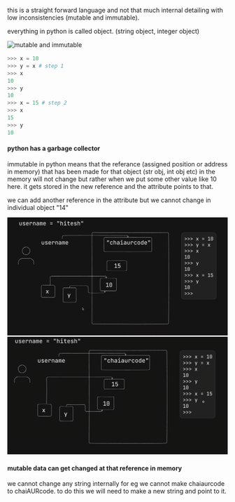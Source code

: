 this is a straight forward language and not that much internal detailing with low inconsistencies (mutable and immutable).

everything in python is called object. (string object, integer object)

![mutable and immutable](https://media.licdn.com/dms/image/D4E12AQEvWID2rFeudA/article-cover_image-shrink_600_2000/0/1679695596993?e=2147483647&v=beta&t=cLj7kNXvqyVcilTBwB-fapw-vcgxfQeOM9Uda7BqqZw)


 ``` python
>>> x = 10
>>> y = x # step 1
>>> x 
10
>>> y
10
>>> x = 15 # step 2
>>> x
15
>>> y
10
 ```


#### python has a garbage collector
immutable in python means that the referance (assigned position or address in memory) that has been made for that object (str obj, int obj etc) in the memory will not change but rather when we put some other value like 10 here. it gets stored in the new reference and the attribute points to that.

we can add another reference in the attribute but we cannot change in individual object "14"

![Step 1](images/before.png)
![Step 2](images/after.png)

#### mutable data can get changed at that reference in memory  

we cannot change any string internally 
for eg we cannot make chaiaurcode to chaiAURcode. to do this we will need to make a new string and point to it.
